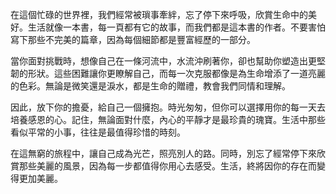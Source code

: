 在這個忙碌的世界裡，我們經常被瑣事牽絆，忘了停下來呼吸，欣賞生命中的美好。生活就像一本書，每一頁都有它的故事，而我們都是這本書的作者。不要害怕寫下那些不完美的篇章，因為每個細節都是豐富經歷的一部分。

當你面對挑戰時，想像自己在一條河流中，水流沖刷著你，卻也幫助你塑造出更堅韌的形狀。這些困難讓你更瞭解自己，而每一次克服都像是為生命增添了一道亮麗的色彩。無論是微笑還是淚水，都是生命的贈禮，教會我們同情和理解。

因此，放下你的擔憂，給自己一個擁抱。時光匆匆，但你可以選擇用你的每一天去培養感恩的心。記住，無論面對什麼，內心的平靜才是最珍貴的瑰寶。生活中那些看似平常的小事，往往是最值得珍惜的時刻。

在這無窮的旅程中，讓自己成為光芒，照亮別人的路。同時，別忘了經常停下來欣賞那些美麗的風景，因為每一步都值得你用心去感受。生活，終將因你的存在而變得更加美麗。